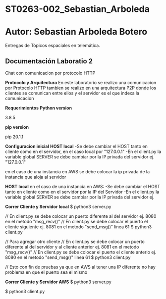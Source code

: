 # ST0263-002_Sebastian_Arboleda

# Autor: Sebastian Arboleda Botero

Entregas de Tópicos espaciales en telemática.

## Documentación Laboratio 2

Chat con comunicacion por protocolo HTTP

**Protocolo y Arquitectura**
En este laboratorio se realizo una comunicacion por Protocolo HTTP
tambien se realizo en una arquitectura P2P donde los clientes se comunican entre ellos y el servidor es el que indexa la comunicacion

**Requerimientos**
**Python version**

3.8.5

**pip version**

pip 20.1.1

**Configuracion inicial**
**HOST local**
-Se debe cambiar el HOST tanto en cliente como en el servidor, en el caso local por "127.0.0.1"
-En el client.py la variable global SERVER se debe cambiar por la IP privada del servidor ej. "127.0.0.1"

en el caso de una instancia en AWS se debe colocar la ip privada de la instancia que aloja al servidor

**HOST local**
en el caso de una instancia en AWS:
-Se debe cambiar el HOST tanto en cliente como en el servidor por la IP del Servidor
-En el client.py la variable global SERVER se debe cambiar por la IP privada del servidor ej.

**Correr Cliente y Servidor local**
$ python3 server.py

// En client.py se debe colocar un puerto diferente al del servidor ej. 8080 en el metodo "msg_recv()"
// En client.py se debe colocar el puerto el cliente siguiente ej. 8081 en el metodo "send_msg()" linea 61
$ python3 client.py

// Para agregar otro cliente
// En client.py se debe colocar un puerto diferente al del servidor y al cliente anterior ej. 8081 en el metodo "msg_recv()"
// En client.py se debe colocar el puerto el cliente anterio ej. 8080 en el metodo "send_msg()" linea 61
$ python3 client.py

// Esto con fin de pruebas ya que en AWS al tener una IP diferente no hay problema en que el puerto sea el mismo

**Correr Cliente y Servidor AWS**
$ python3 server.py

$ python3 client.py
